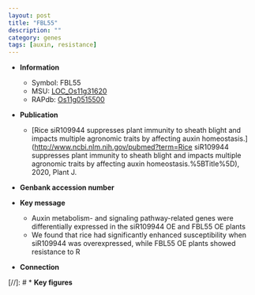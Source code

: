 ```yaml
---
layout: post
title: "FBL55"
description: ""
category: genes
tags: [auxin, resistance]
---
```


* **Information**  
    + Symbol: FBL55  
    + MSU: [LOC_Os11g31620](http://rice.plantbiology.msu.edu/cgi-bin/ORF_infopage.cgi?orf=LOC_Os11g31620)  
    + RAPdb: [Os11g0515500](http://rapdb.dna.affrc.go.jp/viewer/gbrowse_details/irgsp1?name=Os11g0515500)  

* **Publication**  
    + [Rice siR109944 suppresses plant immunity to sheath blight and impacts multiple agronomic traits by affecting auxin homeostasis.](http://www.ncbi.nlm.nih.gov/pubmed?term=Rice siR109944 suppresses plant immunity to sheath blight and impacts multiple agronomic traits by affecting auxin homeostasis.%5BTitle%5D), 2020, Plant J.

* **Genbank accession number**  

* **Key message**  
    + Auxin metabolism- and signaling pathway-related genes were differentially expressed in the siR109944 OE and FBL55 OE plants
    + We found that rice had significantly enhanced susceptibility when siR109944 was overexpressed, while FBL55 OE plants showed resistance to R

* **Connection**  

[//]: # * **Key figures**  


